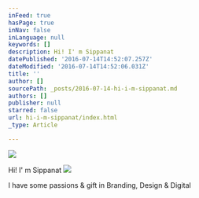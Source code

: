 ```yaml
---
inFeed: true
hasPage: true
inNav: false
inLanguage: null
keywords: []
description: Hi! I' m Sippanat
datePublished: '2016-07-14T14:52:07.257Z'
dateModified: '2016-07-14T14:52:06.031Z'
title: ''
author: []
sourcePath: _posts/2016-07-14-hi-i-m-sippanat.md
authors: []
publisher: null
starred: false
url: hi-i-m-sippanat/index.html
_type: Article

---
```

![](https://the-grid-user-content.s3-us-west-2.amazonaws.com/1ba46f1d-1ccf-4419-ab40-d607962f57ff.jpg)

Hi! I' m Sippanat
![](https://the-grid-user-content.s3-us-west-2.amazonaws.com/73ecb93a-e3bd-4b9d-a171-85b82270b271.jpg)

I have some passions & gift in Branding, Design & Digital